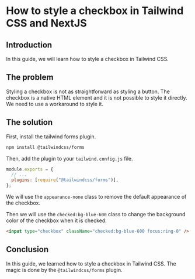 # How to style a checkbox in Tailwind CSS and NextJS

## Introduction

In this guide, we will learn how to style a checkbox in Tailwind CSS.

## The problem

Styling a checkbox is not as straightforward as styling a button. The checkbox is a native HTML element and it is not possible to style it directly. We need to use a workaround to style it.

## The solution

First, install the tailwind forms plugin.

```bash
npm install @tailwindcss/forms
```

Then, add the plugin to your `tailwind.config.js` file.

```js
module.exports = {
  // ...
  plugins: [require("@tailwindcss/forms")],
};
```

We will use the `appearance-none` class to remove the default appearance of the checkbox.

Then we will use the `checked:bg-blue-600` class to change the background color of the checkbox when it is checked.

```html
<input type="checkbox" className="checked:bg-blue-600 focus:ring-0" />
```

## Conclusion

In this guide, we learned how to style a checkbox in Tailwind CSS. The magic is done by the `@tailwindcss/forms` plugin.
